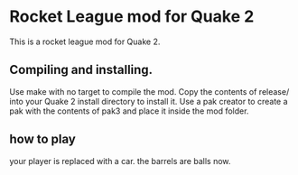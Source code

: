 # Rocket League mod for Quake 2

This is a rocket league mod for Quake 2.

## Compiling and installing.

Use make with no target to compile the mod. Copy the contents of release/ into your Quake 2 install directory to install it. Use a pak creator to create a pak with the contents of pak3 and place it inside the mod folder.

## how to play

your player is replaced with a car. the barrels are balls now.
